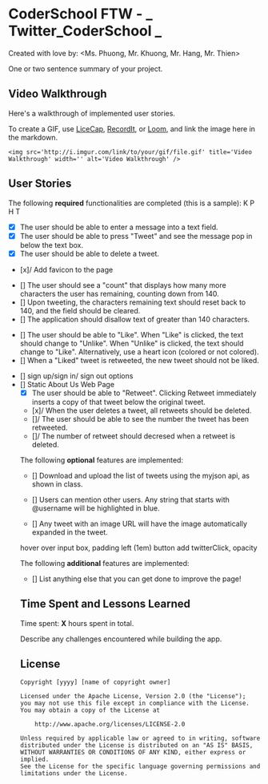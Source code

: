 # CoderSchool FTW - _ Twitter_CoderSchool _

Created with love by: <Ms. Phuong, Mr. Khuong, Mr. Hang, Mr. Thien>

One or two sentence summary of your project.

## Video Walkthrough

Here's a walkthrough of implemented user stories.

To create a GIF, use [LiceCap](http://www.cockos.com/licecap/), [RecordIt](http://www.recordit.co), or [Loom](http://www.useloom.com), and link the image here in the markdown.

```
<img src='http://i.imgur.com/link/to/your/gif/file.gif' title='Video Walkthrough' width='' alt='Video Walkthrough' />
```

## User Stories

The following **required** functionalities are completed (this is a sample):
K P H T

<!-- Team -->

- [x] The user should be able to enter a message into a text field.
- [x] The user should be able to press "Tweet" and see the message pop in below the text box.
- [x] The user should be able to delete a tweet.
- [x]/ Add favicon to the page

<!-- Ms. Phuong -->

- [] The user should see a "count" that displays how many more characters the user has remaining, counting down from 140.
- [] Upon tweeting, the characters remaining text should reset back to 140, and the field should be cleared.
- [] The application should disallow text of greater than 140 characters.

<!-- Mr. Thien -->

- [] The user should be able to "Like". When "Like" is clicked, the text should change to "Unlike". When "Unlike" is clicked, the text should change to "Like". Alternatively, use a heart icon (colored or not colored).
- [] When a "Liked" tweet is retweeted, the new tweet should not be liked.

<!-- Mr. Hang -->

- [] sign up/sign in/ sign out options
- [] Static About Us Web Page
  <!-- * [] Each tweet has an optional hashtag. The hashtag should be linked with an anchor tag.
- []/ The user can click on a hashtag, and only other tweets with that hashtag are shown. -->

<!-- Mr. Khuong -->

- [x] The user should be able to "Retweet". Clicking Retweet immediately inserts a copy of that tweet below the original tweet.
- [x]/ When the user deletes a tweet, all retweets should be deleted.
- []/ The user should be able to see the number the tweet has been retweeted.
- []/ The number of retweet should decresed when a retweet is deleted.

The following **optional** features are implemented:

- [] Download and upload the list of tweets using the myjson api, as shown in class.
- [] Users can mention other users. Any string that starts with @username will be highlighted in blue.

- [] Any tweet with an image URL will have the image automatically expanded in the tweet.

hover over input box, padding left (1em)
button add twitterClick, opacity

The following **additional** features are implemented:

- [] List anything else that you can get done to improve the page!

## Time Spent and Lessons Learned

Time spent: **X** hours spent in total.

Describe any challenges encountered while building the app.

## License

    Copyright [yyyy] [name of copyright owner]

    Licensed under the Apache License, Version 2.0 (the "License");
    you may not use this file except in compliance with the License.
    You may obtain a copy of the License at

        http://www.apache.org/licenses/LICENSE-2.0

    Unless required by applicable law or agreed to in writing, software
    distributed under the License is distributed on an "AS IS" BASIS,
    WITHOUT WARRANTIES OR CONDITIONS OF ANY KIND, either express or implied.
    See the License for the specific language governing permissions and
    limitations under the License.
